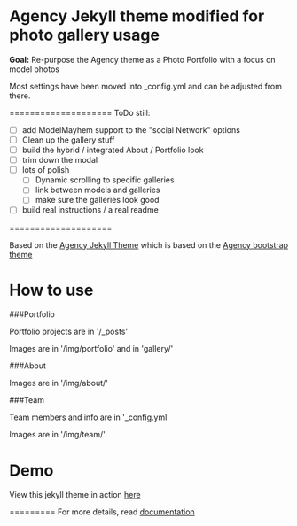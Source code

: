 Agency Jekyll theme modified for photo gallery usage
====================

**Goal:** Re-purpose the Agency theme as a Photo Portfolio with a focus on model photos

Most settings have been moved into _config.yml and can be adjusted from there.


====================
ToDo still:
- [ ] add ModelMayhem support to the "social Network" options
- [ ] Clean up the gallery stuff
- [ ] build the hybrid / integrated About / Portfolio look
- [ ] trim down the modal
- [ ] lots of polish
    - [ ] Dynamic scrolling to specific galleries
    - [ ] link between models and galleries
    - [ ] make sure the galleries look good
- [ ] build real instructions / a real readme

====================

Based on the [Agency Jekyll Theme](https://github.com/y7kim/agency-jekyll-theme) which is based on the [Agency bootstrap theme ](https://startbootstrap.com/template-overviews/agency/)

# How to use

###Portfolio 

Portfolio projects are in '/_posts'

Images are in '/img/portfolio' and in 'gallery/'

###About

Images are in '/img/about/'

###Team

Team members and info are in '_config.yml'

Images are in '/img/team/'


# Demo

View this jekyll theme in action [here](https://gallerytest.pauliver.com/)

=========
For more details, read [documentation](http://jekyllrb.com/)
